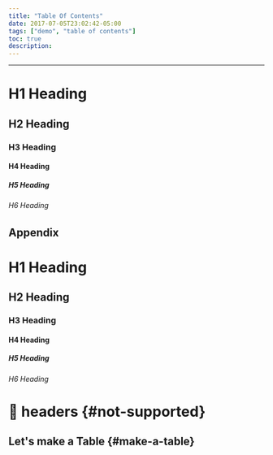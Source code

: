 ```yaml
---
title: "Table Of Contents"
date: 2017-07-05T23:02:42-05:00
tags: ["demo", "table of contents"]
toc: true
description:
---
```


<!--more-->

---

# H1 Heading

## H2 Heading

### H3 Heading

#### H4 Heading

##### H5 Heading

###### H6 Heading

## Appendix

# H1 Heading

## H2 Heading

### H3 Heading

#### H4 Heading

##### H5 Heading

###### H6 Heading

# :no_entry_sign: headers {#not-supported}

## Let's make a Table {#make-a-table}